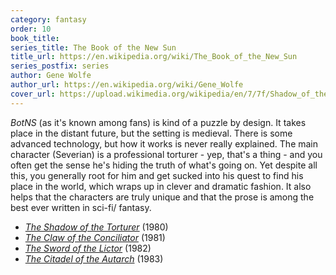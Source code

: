 ```yaml
---
category: fantasy
order: 10
book_title:
series_title: The Book of the New Sun
title_url: https://en.wikipedia.org/wiki/The_Book_of_the_New_Sun
series_postfix: series
author: Gene Wolfe
author_url: https://en.wikipedia.org/wiki/Gene_Wolfe
cover_url: https://upload.wikimedia.org/wikipedia/en/7/7f/Shadow_of_the_torturer.jpg
---
```

*BotNS* (as it's known among fans) is kind of a puzzle by design. It takes place in the distant future, but the setting is medieval. There is some advanced technology, but how it works is never really explained. The main character (Severian) is a professional torturer - yep, that's a thing - and you often get the sense he's hiding the truth of what's going on. Yet despite all this, you generally root for him and get sucked into his quest to find his place in the world, which wraps up in clever and dramatic fashion. It also helps that the characters are truly unique and that the prose is among the best ever written in sci-fi/ fantasy.
  - [*The Shadow of the Torturer*](https://en.wikipedia.org/wiki/The_Shadow_of_the_Torturer) (1980)
  - [*The Claw of the Conciliator*](https://en.wikipedia.org/wiki/The_Claw_of_the_Conciliator) (1981)
  - [*The Sword of the Lictor*](https://en.wikipedia.org/wiki/The_Sword_of_the_Lictor) (1982)
  - [*The Citadel of the Autarch*](https://en.wikipedia.org/wiki/The_Citadel_of_the_Autarch) (1983)
